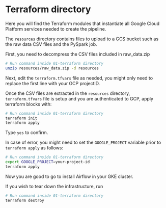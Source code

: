 # Terraform directory

Here you will find the Terraform modules that instantiate all Google Cloud Platform services needed to create the pipeline.

The `resources` directory contains files to upload to a GCS bucket such as the raw data CSV files and the PySpark job.

First, you need to decompress the CSV files included in raw_data.zip

```bash
# Run command inside 01-terraform directory
unzip resources/raw_data.zip -d resources
```

Next, edit the `terraform.tfvars` file as needed, you might only need to replace the first line with your GCP projectID.

Once the CSV files are extracted in the `resources` directory, `terraform.tfvars` file is setup and you are authenticated to GCP, apply terraform blocks with:

```bash
# Run command inside 01-terraform directory
terraform init
terraform apply
```

Type `yes` to confirm. 

In case of error, you might need to set the `GOOGLE_PROJECT` variable prior to `terraform apply` as follows:

```bash
# Run command inside 01-terraform directory
export GOOGLE_PROJECT=your-project-id
terraform apply
```

Now you are good to go to install Airflow in your GKE cluster.

If you wish to tear down the infrastructure, run

```bash
# Run command inside 01-terraform directory
terraform destroy
```